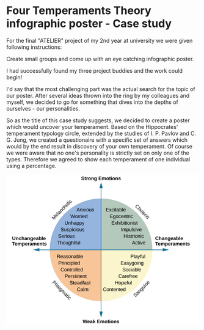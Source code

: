 # Four Temperaments Theory infographic poster - Case study

For the final "ATELIER" project of my 2nd year at university we were given following instructions:

Create small groups and come up with an eye catching infographic poster.

I had successfully found my three project buddies and the work could begin!

I'd say that the most challenging part was the actual search for the topic of our poster. After several ideas thrown into the ring by my colleagues and myself, we decided to go for something that dives into the depths of ourselves - our personalities.

So as the title of this case study suggests, we decided to create a poster which would uncover your temperament. Based on the Hippocrates' temperament typology circle, extended by the studies of I. P. Pavlov and C. G. Jung, we created a questionaire with a specific set of answers which would by the end result in discovery of your own temperament. Of course we were aware that no one's personality is strictly set on only one of the types. Therefore we agreed to show each temperament of one individual using a percentage. 

![temperament-chart](./temperament-chart.jpg)


